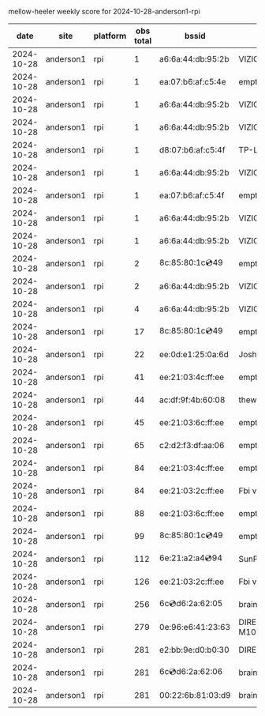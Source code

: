 mellow-heeler weekly score for 2024-10-28-anderson1-rpi

|date|site|platform|obs total|bssid|ssid|lat|lng|
|--|--|--|--|--|--|--|--|
|2024-10-28|anderson1|rpi|1|a6:6a:44:db:95:2b|VIZIOCastAudio4622|0|0|
|2024-10-28|anderson1|rpi|1|ea:07:b6:af:c5:4e|empty_ssid|0|0|
|2024-10-28|anderson1|rpi|1|a6:6a:44:db:95:2b|VIZIOCastAudio8776|0|0|
|2024-10-28|anderson1|rpi|1|a6:6a:44:db:95:2b|VIZIOCastAudio9820|0|0|
|2024-10-28|anderson1|rpi|1|d8:07:b6:af:c5:4f|TP-Link_C54F|0|0|
|2024-10-28|anderson1|rpi|1|a6:6a:44:db:95:2b|VIZIOCastAudio8936|0|0|
|2024-10-28|anderson1|rpi|1|ea:07:b6:af:c5:4f|empty_ssid|0|0|
|2024-10-28|anderson1|rpi|1|a6:6a:44:db:95:2b|VIZIOCastAudio1831|0|0|
|2024-10-28|anderson1|rpi|1|a6:6a:44:db:95:2b|VIZIOCastAudio7477|0|0|
|2024-10-28|anderson1|rpi|2|8c:85:80:1c:cd:49|empty_ssid|0|0|
|2024-10-28|anderson1|rpi|2|a6:6a:44:db:95:2b|VIZIOCastAudio8087|0|0|
|2024-10-28|anderson1|rpi|4|a6:6a:44:db:95:2b|VIZIOCastAudio7791|0|0|
|2024-10-28|anderson1|rpi|17|8c:85:80:1c:cd:49|empty_ssid|0|0|
|2024-10-28|anderson1|rpi|22|ee:0d:e1:25:0a:6d|JoshLily|0|0|
|2024-10-28|anderson1|rpi|41|ee:21:03:4c:ff:ee|empty_ssid|0|0|
|2024-10-28|anderson1|rpi|44|ac:df:9f:4b:60:08|theweef|0|0|
|2024-10-28|anderson1|rpi|45|ee:21:03:6c:ff:ee|empty_ssid|0|0|
|2024-10-28|anderson1|rpi|65|c2:d2:f3:df:aa:06|empty_ssid|0|0|
|2024-10-28|anderson1|rpi|84|ee:21:03:4c:ff:ee|empty_ssid|0|0|
|2024-10-28|anderson1|rpi|84|ee:21:03:2c:ff:ee|Fbi van 13|0|0|
|2024-10-28|anderson1|rpi|88|ee:21:03:6c:ff:ee|empty_ssid|0|0|
|2024-10-28|anderson1|rpi|99|8c:85:80:1c:cd:49|empty_ssid|0|0|
|2024-10-28|anderson1|rpi|112|6e:21:a2:a4:cd:94|SunPower21450|0|0|
|2024-10-28|anderson1|rpi|126|ee:21:03:2c:ff:ee|Fbi van 13|0|0|
|2024-10-28|anderson1|rpi|256|6c:cd:d6:2a:62:05|braingang2_5GEXT|0|0|
|2024-10-28|anderson1|rpi|279|0e:96:e6:41:23:63|DIRECT-63-HP M102 LaserJet|0|0|
|2024-10-28|anderson1|rpi|281|e2:bb:9e:d0:b0:30|DIRECT-9ED03030|0|0|
|2024-10-28|anderson1|rpi|281|6c:cd:d6:2a:62:06|braingang2_2GEXT|0|0|
|2024-10-28|anderson1|rpi|281|00:22:6b:81:03:d9|braingang2|0|0|
